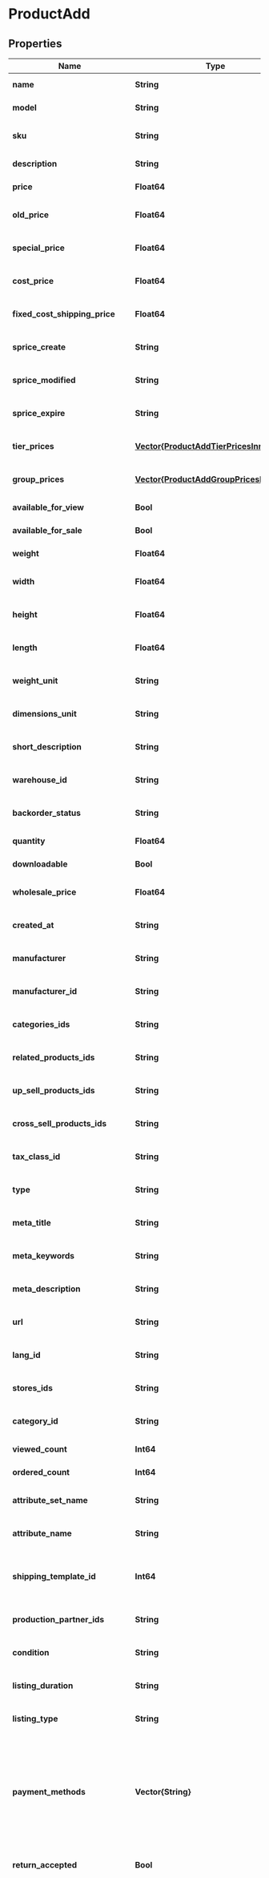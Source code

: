 # ProductAdd


## Properties
Name | Type | Description | Notes
------------ | ------------- | ------------- | -------------
**name** | **String** | Defines product&#39;s name that has to be added | [default to nothing]
**model** | **String** | Defines product&#39;s model that has to be added | [default to nothing]
**sku** | **String** | Defines product&#39;s sku that has to be added | [optional] [default to nothing]
**description** | **String** | Defines product&#39;s description that has to be added | [default to nothing]
**price** | **Float64** | Defines product&#39;s price that has to be added | [default to nothing]
**old_price** | **Float64** | Defines product&#39;s old price | [optional] [default to nothing]
**special_price** | **Float64** | Defines product&#39;s model that has to be added | [optional] [default to nothing]
**cost_price** | **Float64** | Defines new product&#39;s cost price | [optional] [default to nothing]
**fixed_cost_shipping_price** | **Float64** | Specifies product&#39;s fixed cost shipping price | [optional] [default to nothing]
**sprice_create** | **String** | Defines the date of special price creation | [optional] [default to nothing]
**sprice_modified** | **String** | Defines the date of special price modification | [optional] [default to nothing]
**sprice_expire** | **String** | Defines the term of special price offer duration | [optional] [default to nothing]
**tier_prices** | [**Vector{ProductAddTierPricesInner}**](ProductAddTierPricesInner.md) | Defines product&#39;s tier prices | [optional] [default to nothing]
**group_prices** | [**Vector{ProductAddGroupPricesInner}**](ProductAddGroupPricesInner.md) | Defines product&#39;s group prices | [optional] [default to nothing]
**available_for_view** | **Bool** | Specifies the set of visible/invisible products for users | [optional] [default to true]
**available_for_sale** | **Bool** | Specifies the set of visible/invisible products for sale | [optional] [default to true]
**weight** | **Float64** | Weight | [optional] [default to 0]
**width** | **Float64** | Defines product&#39;s width | [optional] [default to nothing]
**height** | **Float64** | Defines product&#39;s height | [optional] [default to nothing]
**length** | **Float64** | Defines product&#39;s length | [optional] [default to nothing]
**weight_unit** | **String** | Weight Unit | [optional] [default to nothing]
**dimensions_unit** | **String** | Weight Unit | [optional] [default to nothing]
**short_description** | **String** | Defines short description | [optional] [default to nothing]
**warehouse_id** | **String** | This parameter is used for selecting a warehouse where you need to set/modify a product quantity. | [optional] [default to nothing]
**backorder_status** | **String** | Set backorder status | [optional] [default to nothing]
**quantity** | **Float64** | Defines product&#39;s quantity that has to be added | [optional] [default to 0]
**downloadable** | **Bool** | Defines whether the product is downloadable | [optional] [default to false]
**wholesale_price** | **Float64** | Defines product&#39;s sale price | [optional] [default to nothing]
**created_at** | **String** | Defines the date of entity creation | [optional] [default to nothing]
**manufacturer** | **String** | Defines product&#39;s manufacturer | [optional] [default to nothing]
**manufacturer_id** | **String** | Defines product&#39;s manufacturer by manufacturer_id | [optional] [default to nothing]
**categories_ids** | **String** | Defines product add that is specified by comma-separated categories id | [optional] [default to nothing]
**related_products_ids** | **String** | Defines product&#39;s related products ids that has to be added | [optional] [default to nothing]
**up_sell_products_ids** | **String** | Defines product&#39;s up-sell products ids that has to be added | [optional] [default to nothing]
**cross_sell_products_ids** | **String** | Defines product&#39;s cross-sell products ids that has to be added | [optional] [default to nothing]
**tax_class_id** | **String** | Defines tax classes where entity has to be added | [optional] [default to nothing]
**type** | **String** | Defines product&#39;s type | [optional] [default to "simple"]
**meta_title** | **String** | Defines unique meta title for each entity | [optional] [default to nothing]
**meta_keywords** | **String** | Defines unique meta keywords for each entity | [optional] [default to nothing]
**meta_description** | **String** | Defines unique meta description of a entity | [optional] [default to nothing]
**url** | **String** | Defines unique product&#39;s URL | [optional] [default to nothing]
**lang_id** | **String** | Language id | [optional] [default to nothing]
**stores_ids** | **String** | Assign product to the stores that is specified by comma-separated stores&#39; id | [optional] [default to nothing]
**category_id** | **String** | Defines product add that is specified by category id | [optional] [default to nothing]
**viewed_count** | **Int64** | Specifies the number of product&#39;s reviews | [optional] [default to 0]
**ordered_count** | **Int64** | Defines how many times the product was ordered | [optional] [default to 0]
**attribute_set_name** | **String** | Defines product’s attribute set name in Magento | [optional] [default to "Default"]
**attribute_name** | **String** | Defines product’s attribute name separated with a comma in Magento | [optional] [default to nothing]
**shipping_template_id** | **Int64** | The numeric ID of the shipping template associated with the products in Etsy. You can find possible values in the \&quot;cart.info\&quot; API method response, in the field shipping_zones[]-&gt;id. | [optional] [default to 0]
**production_partner_ids** | **String** | Defines product&#39;s production partner ids that has to be added | [optional] [default to nothing]
**condition** | **String** | The human-readable label for the condition (e.g., \&quot;New\&quot;). | [optional] [default to nothing]
**listing_duration** | **String** | Describes the number of days the seller wants the listing to be active. Look at cart.info method response for allowed values. | [optional] [default to nothing]
**listing_type** | **String** | Indicates the selling format of the marketplace listing. | [optional] [default to "FixedPrice"]
**payment_methods** | **Vector{String}** | Identifies the payment method (such as PayPal) that the seller will accept when the buyer pays for the item. Look at cart.info method response for allowed values.&lt;hr&gt;&lt;div style&#x3D;\&quot;font-style:normal\&quot;&gt;Param structure:&lt;div style&#x3D;\&quot;margin-left: 2%;\&quot;&gt;&lt;code style&#x3D;\&quot;padding:0; background-color:#ffffff;font-size:85%;font-family:monospace;\&quot;&gt;payment_methods[0] &#x3D; string&lt;/br&gt;payment_methods[1] &#x3D; string&lt;/br&gt;&lt;/code&gt;&lt;/div&gt;&lt;/div&gt; | [optional] [default to nothing]
**return_accepted** | **Bool** | Indicates whether the seller allows the buyer to return the item. | [optional] [default to nothing]
**shipping_details** | [**Vector{ProductAddShippingDetailsInner}**](ProductAddShippingDetailsInner.md) | The shipping details, including flat and calculated shipping costs and shipping insurance costs. Look at cart.info method response for allowed values.&lt;hr&gt;&lt;div style&#x3D;\&quot;font-style:normal\&quot;&gt;Param structure:&lt;div style&#x3D;\&quot;margin-left: 2%;\&quot;&gt;&lt;code style&#x3D;\&quot;padding:0; background-color:#ffffff;font-size:85%;font-family:monospace;\&quot;&gt;shipping_details[0][&lt;b&gt;shipping_type&lt;/b&gt;] &#x3D; string &lt;/br&gt;shipping_details[0][&lt;b&gt;shipping_service&lt;/b&gt;] &#x3D; string&lt;/br&gt;shipping_details[0][&lt;b&gt;shipping_cost&lt;/b&gt;] &#x3D; decimal&lt;/br&gt;shipping_details[1][&lt;b&gt;shipping_type&lt;/b&gt;] &#x3D; string &lt;/br&gt;shipping_details[1][&lt;b&gt;shipping_service&lt;/b&gt;] &#x3D; string&lt;/br&gt;shipping_details[1][&lt;b&gt;shipping_cost&lt;/b&gt;] &#x3D; decimal&lt;/br&gt;&lt;/code&gt;&lt;/div&gt;&lt;/div&gt; | [optional] [default to nothing]
**paypal_email** | **String** | Valid PayPal email address for the PayPal account that the seller will use if they offer PayPal as a payment method for the listing. | [optional] [default to nothing]
**seller_profiles** | [***ProductAddSellerProfiles**](ProductAddSellerProfiles.md) |  | [optional] [default to nothing]
**package_details** | [***ProductAddPackageDetails**](ProductAddPackageDetails.md) |  | [optional] [default to nothing]
**best_offer** | [***ProductAddBestOffer**](ProductAddBestOffer.md) |  | [optional] [default to nothing]
**sales_tax** | [***ProductAddSalesTax**](ProductAddSalesTax.md) |  | [optional] [default to nothing]
**barcode** | **String** | A barcode is a unique code composed of numbers used as a product identifier. | [optional] [default to nothing]
**upc** | **String** | Universal Product Code. A UPC (UPC-A) is a commonly used identifer for many different products. | [optional] [default to nothing]
**ean** | **String** | European Article Number. An EAN is a unique 8 or 13-digit identifier that many industries (such as book publishers) use to identify products. | [optional] [default to nothing]
**isbn** | **String** | International Standard Book Number. An ISBN is a unique identifier for books. | [optional] [default to nothing]
**specifics** | [**Vector{ProductAddSpecificsInner}**](ProductAddSpecificsInner.md) | An array of Item Specific Name/Value pairs used by the seller to provide descriptive details of an item in a structured manner.         The list of possible specifications can be obtained using the category.info method (additional_fields-&gt;product_specifics).         &lt;b&gt;The structure of the parameter is different for specific platforms.&lt;/b&gt; | [optional] [default to nothing]
**image_url** | **String** | Image Url | [optional] [default to nothing]
**image_name** | **String** | Defines image&#39;s name | [optional] [default to nothing]
**reserve_price** | **Float64** | Defines reserve price value | [optional] [default to nothing]
**buyitnow_price** | **Float64** | Defines buy it now value | [optional] [default to nothing]
**condition_description** | **String** | Detailed description of the product condition. | [optional] [default to nothing]
**auction_confidentiality_level** | **String** | This allows buyers to remain anonymous when the bid or buy an item. | [optional] [default to nothing]
**avail_from** | **String** | Allows to schedule a time in the future that the item becomes available. The value should be greater than the current date and time. | [optional] [default to nothing]
**tags** | **String** | Product tags | [optional] [default to nothing]
**clear_cache** | **Bool** | Is cache clear required | [optional] [default to true]
**asin** | **String** | Amazon Standard Identification Number. | [optional] [default to nothing]
**gtin** | **String** | Global Trade Item Number. An GTIN is an identifier for trade items. | [optional] [default to nothing]
**mpn** | **String** | Manufacturer Part Number. A MPN is an identifier of a particular part design or material used. | [optional] [default to nothing]
**taxable** | **Bool** | Specifies whether a tax is charged | [optional] [default to true]
**visible** | **String** | Set visibility status | [optional] [default to nothing]
**status** | **String** | Defines product&#39;s status | [optional] [default to nothing]
**seo_url** | **String** | Defines unique URL for SEO | [optional] [default to nothing]
**product_class** | **String** | A categorization for the product | [optional] [default to nothing]
**product_type** | **String** | A categorization for the product | [optional] [default to nothing]
**marketplace_item_properties** | **String** | String containing the JSON representation of the supplied data | [optional] [default to nothing]
**manage_stock** | **Bool** | Defines inventory tracking for product | [optional] [default to nothing]
**harmonized_system_code** | **String** | Harmonized System Code. An HSC is a 6-digit identifier that allows participating countries to classify traded goods on a common basis for customs purposes | [optional] [default to nothing]
**country_of_origin** | **String** | The country where the inventory item was made | [optional] [default to nothing]
**files** | [**Vector{ProductAddFilesInner}**](ProductAddFilesInner.md) | File Url | [optional] [default to nothing]
**search_keywords** | **String** | Defines unique search keywords | [optional] [default to nothing]
**store_id** | **String** | Store Id | [optional] [default to nothing]
**brand_name** | **String** | Defines product brand name | [optional] [default to nothing]
**is_virtual** | **Bool** | Defines whether the product is virtual | [optional] [default to false]
**is_free_shipping** | **Bool** | Specifies product&#39;s free shipping flag that has to be added | [optional] [default to nothing]
**in_stock** | **Bool** | Set stock status | [optional] [default to nothing]
**delivery_code** | **String** | The delivery promise that applies to offer | [optional] [default to nothing]
**product_reference** | **String** | Groups all variations, that you want to combine into one product. | [optional] [default to nothing]
**delivery_type** | **String** | Defines the type of the delivery. | [optional] [default to nothing]
**delivery_time** | **Int64** | Defines delivery time in days. | [optional] [default to nothing]
**size_chart** | [***ProductAddSizeChart**](ProductAddSizeChart.md) |  | [optional] [default to nothing]
**certifications** | [**Vector{ProductAddCertificationsInner}**](ProductAddCertificationsInner.md) | An array of product certifications. The list of possible certifications can be obtained using the \&quot;&lt;i&gt;category.info&lt;/i&gt;\&quot; method (&lt;i&gt;additional_fields-&gt;rules-&gt;product_certifications&lt;/i&gt;). | [optional] [default to nothing]
**delivery_option_ids** | **String** | Defines delivery options for product by ids. | [optional] [default to nothing]
**manufacturer_info** | [***ProductAddManufacturerInfo**](ProductAddManufacturerInfo.md) |  | [optional] [default to nothing]
**when_made** | **String** | An enumerated string for the era in which the maker made the product. | [optional] [default to "made_to_order"]
**is_supply** | **Bool** | If true, it indicates the product as a supply, otherwise it indicates that it is a finished product. | [optional] [default to true]
**materials** | **Vector{String}** | A list of material strings for materials used in the product. | [optional] [default to nothing]
**auto_renew** | **Bool** | When true, automatically renews a listing upon its expiration. | [optional] [default to false]
**allow_display_condition** | **Bool** | Flag used to determine whether the product condition is shown to the customer on the product page. | [optional] [default to nothing]
**min_order_quantity** | **Float64** | The minimum quantity an order must contain, to be eligible to purchase this product. | [optional] [default to nothing]
**max_order_quantity** | **Float64** | The maximum quantity an order can contain when purchasing the product. | [optional] [default to nothing]


[[Back to Model list]](../README.md#models) [[Back to API list]](../README.md#api-endpoints) [[Back to README]](../README.md)


